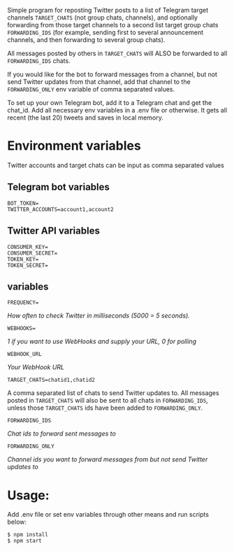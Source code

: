 Simple program for reposting Twitter posts to a list of Telegram target channels `TARGET_CHATS` (not group chats, channels), and optionally forwarding from those target channels to a second list target group chats `FORWARDING_IDS` (for example, sending first to several announcement channels, and then forwarding to several group chats).

All messages posted by others in `TARGET_CHATS` will ALSO be forwarded to all `FORWARDING_IDS` chats.

If you would like for the bot to forward messages from a channel, but not send Twitter updates from that channel, add that channel to the `FORWARDING_ONLY` env variable of comma separated values.

To set up your own Telegram bot, add it to a Telegram chat and get the chat_id. Add all necessary env variables in a .env file or otherwise. It gets all recent (the last 20) tweets and saves in local memory. 

# Environment variables

Twitter accounts and target chats can be input as comma separated values

## Telegram bot variables

```
BOT_TOKEN= 
TWITTER_ACCOUNTS=account1,account2
```

## Twitter API variables

```
CONSUMER_KEY= 
CONSUMER_SECRET= 
TOKEN_KEY= 
TOKEN_SECRET= 
```

## variables

```
FREQUENCY=
```
*How often to check Twitter in milliseconds (5000 = 5 seconds).*

```
WEBHOOKS= 
```
*1 if you want to use WebHooks and supply your URL, 0 for polling*
```
WEBHOOK_URL
```
*Your WebHook URL*

```
TARGET_CHATS=chatid1,chatid2
```
A comma separated list of chats to send Twitter updates to. All messages posted in `TARGET_CHATS` will also be sent to all chats in `FORWARDING_IDS`, unless those `TARGET_CHATS` ids have been added to `FORWARDING_ONLY`. 

```
FORWARDING_IDS
```
*Chat ids to forward sent messages to*

```
FORWARDING_ONLY
```
*Channel ids you want to forward messages from but not send Twitter updates to*

# Usage:

Add .env file or set env variables through other means and run scripts below:

```
$ npm install  
$ npm start
```